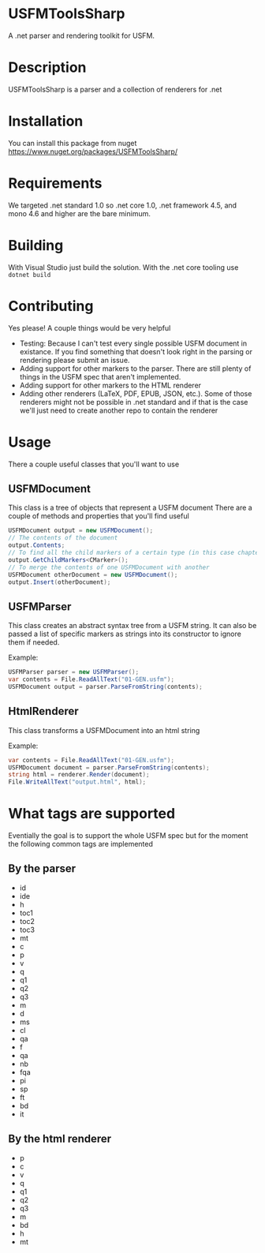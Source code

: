 # USFMToolsSharp
A .net parser and rendering toolkit for USFM.

# Description
USFMToolsSharp is a parser and a collection of renderers for .net

# Installation

You can install this package from nuget https://www.nuget.org/packages/USFMToolsSharp/

# Requirements

We targeted .net standard 1.0 so .net core 1.0, .net framework 4.5, and mono 4.6 and
higher are the bare minimum.

# Building

With Visual Studio just build the solution. With the .net core tooling use `dotnet build`

# Contributing

Yes please! A couple things would be very helpful

- Testing: Because I can't test every single possible USFM document in existance. If you find something that doesn't look right in the parsing or rendering please submit an issue.
- Adding support for other markers to the parser. There are still plenty of things in the USFM spec that aren't implemented.
- Adding support for other markers to the HTML renderer
- Adding other renderers (LaTeX, PDF, EPUB, JSON, etc.). Some of those renderers might not be possible in .net standard and if that is the case we'll just need to create another repo to contain the renderer

# Usage

There a couple useful classes that you'll want to use

## USFMDocument

This class is a tree of objects that represent a USFM document There are a couple of methods and properties that you'll find useful

```csharp
USFMDocument output = new USFMDocument();
// The contents of the document
output.Contents;
// To find all the child markers of a certain type (in this case chapters)
output.GetChildMarkers<CMarker>();
// To merge the contents of one USFMDocument with another
USFMDocument otherDocument = new USFMDocument();
output.Insert(otherDocument);
```

## USFMParser

This class creates an abstract syntax tree from a USFM string. It can also be passed a
list of specific markers as strings into its constructor to ignore them if needed.

Example:

```csharp
USFMParser parser = new USFMParser();
var contents = File.ReadAllText("01-GEN.usfm");
USFMDocument output = parser.ParseFromString(contents);
```

## HtmlRenderer

This class transforms a USFMDocument into an html string

Example:
```csharp
var contents = File.ReadAllText("01-GEN.usfm");
USFMDocument document = parser.ParseFromString(contents);
string html = renderer.Render(document);
File.WriteAllText("output.html", html);

```
# What tags are supported

Eventially the goal is to support the whole USFM spec but for the moment the following common tags are implemented

## By the parser

- id
- ide
- h
- toc1
- toc2
- toc3
- mt
- c
- p
- v
- q
- q1
- q2
- q3
- m
- d
- ms
- cl
- qa
- f
- qa
- nb
- fqa
- pi
- sp
- ft
- bd
- it

## By the html renderer

- p
- c
- v
- q
- q1
- q2
- q3
- m
- bd
- h
- mt